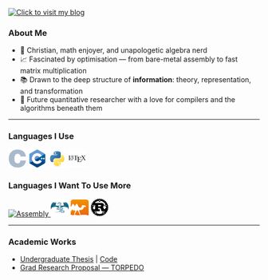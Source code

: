 [![Click to visit my blog](./pics/rF6wdgU.jpg)](https://www.gudfit.xyz/)

### About Me

* 🧠 Christian, math enjoyer, and unapologetic algebra nerd
* 📈 Fascinated by optimisation — from bare-metal assembly to fast matrix multiplication
* 📚 Drawn to the deep structure of **information**: theory, representation, and transformation
* 🔧 Future quantitative researcher with a love for compilers and the algorithms beneath them

---

### Languages I Use

<p align="left">
<a href="https://en.wikipedia.org/wiki/C_(programming_language)" target="_blank" rel="noreferrer"><img src="https://raw.githubusercontent.com/devicons/devicon/master/icons/c/c-original.svg" width="36" height="36" alt="C" /></a>
<a href="https://isocpp.org/" target="_blank" rel="noreferrer"><img src="https://raw.githubusercontent.com/devicons/devicon/master/icons/cplusplus/cplusplus-original.svg" width="36" height="36" alt="C++" /></a>
<a href="https://www.python.org/" target="_blank" rel="noreferrer"><img src="https://raw.githubusercontent.com/devicons/devicon/master/icons/python/python-original.svg" width="36" height="36" alt="Python" /></a>
<a href="https://www.latex-project.org/" target="_blank" rel="noreferrer"><img src="https://raw.githubusercontent.com/devicons/devicon/master/icons/latex/latex-original.svg" width="36" height="36" alt="TeX" /></a>
</p>

### Languages I Want To Use More

<p align="left">
<a href="https://en.wikipedia.org/wiki/Assembly_language" target="_blank" rel="noreferrer">
<img src="https://raw.githubusercontent.com/FortAwesome/Font-Awesome/master/svgs/solid/microchip.svg" width="36" height="36" alt="Assembly" />
</a>
<a href="https://llvm.org/" target="_blank" rel="noreferrer"><img src="https://raw.githubusercontent.com/devicons/devicon/master/icons/llvm/llvm-original.svg" width="36" height="36" alt="LLVM" /></a>
<a href="https://ocaml.org/" target="_blank" rel="noreferrer"><img src="https://raw.githubusercontent.com/devicons/devicon/master/icons/ocaml/ocaml-original.svg" width="36" height="36" alt="OCaml" /></a>
<a href="https://www.rust-lang.org/" target="_blank" rel="noreferrer"><img src="https://raw.githubusercontent.com/devicons/devicon/master/icons/rust/rust-original.svg" width="36" height="36" alt="Rust" /></a>
</p>

---

### Academic Works

* [Undergraduate Thesis](https://www.dropbox.com/scl/fi/hx1vzz4oy5yqs6u8gj5l5/Stock-Price-Predictive-Analysis-Using-FPGA-implementation-to-Accelerate-Performance-Computing.pdf?rlkey=r25iq8qi78yeha0gvki7iacxp&st=vxo3tfwq&dl=0) | [Code](https://github.com/emocreator/stock-price-thesis)
* [Grad Research Proposal — TORPEDO](https://www.dropbox.com/scl/fi/wamzdo8z8xhvf99cffqzs/ResearchProposalDraft.docx?rlkey=zfp8kf6bs0xgsqvnwn2omgvpd&st=71kyaveh&dl=0)
